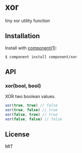 
# xor

  tiny xor utility function

## Installation

  Install with [component(1)](http://component.io):

    $ component install component/xor

## API

### xor(bool, bool)

XOR two boolean values.

```js
xor(true, true) // false
xor(true, false) // true
xor(false, true) // true
xor(false, false) // false
```

## License

  MIT
